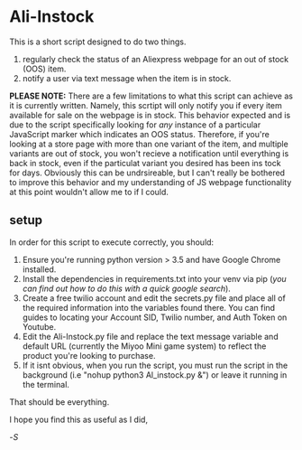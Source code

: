 # Ali-Instock
This is a short script designed to do two things.

1) regularly check the status of an Aliexpress webpage for an out of stock (OOS) item.
2) notify a user via text message when the item is in stock.

**PLEASE NOTE:**
There are a few limitations to what this script can achieve as it is currently written. 
Namely, this scrtipt will only notify you if every item available for sale on the webpage is in stock.
This behavior expected and is due to the script specifically looking for _any_ instance of a particular 
JavaScript marker which indicates an OOS status. Therefore, if you're looking at a store page with more
than one variant of the item, and multiple variants are out of stock, you won't recieve a notification
until everything is back in stock, even if the particulat variant you desired has been ins tock for 
days. Obviously this can be undrsireable, but I can't really be bothered to improve this behavior and
my understanding of JS webpage functionality at this point wouldn't allow me to if I could.

## setup

In order for this script to execute correctly, you should: 

1) Ensure you're running python version > 3.5 and have Google Chrome installed.
2) Install the dependencies in requirements.txt into your venv via pip (_you can find out how to do this_
_with a quick google search_).
3) Create a free twilio account and edit the secrets.py file and  place all of the required 
information into the variables found there. You can find guides to locating your Account SID, 
Twilio number, and Auth Token on Youtube.
4) Edit the Ali-Instock.py file and replace the text message variable and default URL
(currently the Miyoo Mini game system) to reflect the product you're looking to purchase.
5) If it isnt obvious, when you run the script, you must run the script in the background 
(i.e "nohup python3 Al\_instock.py &") or leave it running in the terminal.

That should be everything.

I hope you find this as useful as I did,

-_S_
